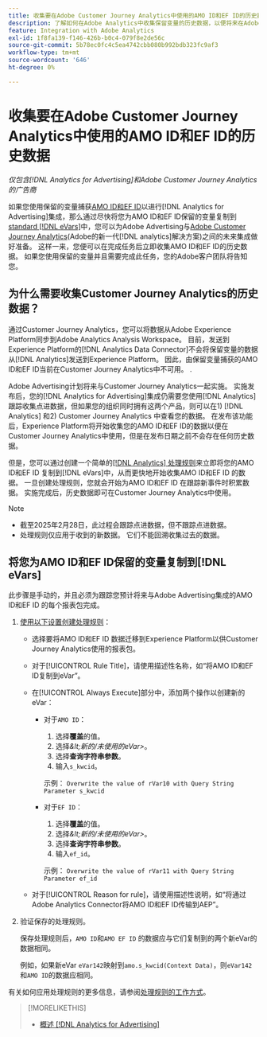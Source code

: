 ```yaml
---
title: 收集要在Adobe Customer Journey Analytics中使用的AMO ID和EF ID的历史数据
description: 了解如何在Adobe Analytics中收集保留变量的历史数据，以便将来在Adobe Customer Journey Analytics中使用
feature: Integration with Adobe Analytics
exl-id: 1f8fa139-f146-426b-b0c4-079f8e2de56c
source-git-commit: 5b78ec0fc4c5ea4742cbb080b992bdb323fc9af3
workflow-type: tm+mt
source-wordcount: '646'
ht-degree: 0%

---
```


# 收集要在Adobe Customer Journey Analytics中使用的AMO ID和EF ID的历史数据

*仅包含[!DNL Analytics for Advertising]和Adobe Customer Journey Analytics的广告商*

如果您使用保留的变量捕获[AMO ID和EF ID](ids.md)以进行[!DNL Analytics for Advertising]集成，那么通过尽快将您为AMO ID和EF ID保留的变量复制到[standard [!DNL eVars]](https://experienceleague.adobe.com/zh-hans/docs/analytics/components/dimensions/evar)中，您可以为Adobe Advertising与[Adobe Customer Journey Analytics](https://experienceleague.adobe.com/zh-hans/docs/analytics-platform/using/cja-overview/cja-overview)&#x200B;(Adobe的新一代[!DNL analytics]解决方案)之间的未来集成做好准备。 这样一来，您便可以在完成任务后立即收集AMO ID和EF ID的历史数据。 如果您使用保留的变量并且需要完成此任务，您的Adobe客户团队将告知您。

<!-- You can also do the same for any other reserved variables you use for your [!DNL Analytics for Advertising] implementation. -->

<!-- This will allow Adobe Experience Platform, which supplies data to Customer Journey Analytics, to begin collecting historical data for your [!DNL rVars] as soon as you complete the task. -->

## 为什么需要收集Customer Journey Analytics的历史数据？

通过Customer Journey Analytics，您可以将数据从Adobe Experience Platform同步到Adobe Analytics Analysis Workspace。 目前，发送到Experience Platform的[!DNL Analytics Data Connector]不会将保留变量的数据从[!DNL Analytics]发送到Experience Platform。 因此，由保留变量捕获的AMO ID和EF ID当前在Customer Journey Analytics中不可用。 <!-- Instead, XXXXXXXXXX what exactly? -->.<!-- Does the Analytics for Advertising implementation use the Analytics Data Connector in particular (why would it use anything?), and we're planning to implement the Web SDK to do it instead in the future? -->

Adobe Advertising计划将来与Customer Journey Analytics一起实施。 实施发布后，您的[!DNL Analytics for Advertising]集成仍需要您使用[!DNL Analytics]跟踪收集点进数据<!-- Add back if we implement this:  and (DSP users) view-through data -->，但如果您的组织同时拥有这两个产品，则可以在1\) [!DNL Analytics] <!-- (Analysis Workspace using data from [!DNL Analytics]) -->和2\) Customer Journey Analytics <!-- (Analysis Workspace using data from Experience Platform)-->中查看您的数据。 在发布该功能后，Experience Platform将开始收集您的AMO ID和EF ID的数据以便在Customer Journey Analytics中使用，但是在发布日期之前不会存在任何历史数据。

但是，您可以通过创建一个简单的[[!DNL Analytics] 处理规则](https://experienceleague.adobe.com/zh-hans/docs/analytics/admin/admin-tools/manage-report-suites/edit-report-suite/report-suite-general/c-processing-rules/processing-rules)来立即将您的AMO ID和EF ID <!-- [!DNL rVars] -->复制到[!DNL eVars]中，从而更快地开始收集AMO ID和EF ID <!-- [!DNL rVars] -->的数据。 一旦创建处理规则，您就会开始为AMO ID和EF ID <!-- [!DNL rVars] -->在跟踪新事件时积累数据。 实施完成后，历史数据即可在Customer Journey Analytics中使用。

>[!NOTE]
>
>* 截至2025年2月28日，此过程会跟踪点进数据，但不跟踪点进数据。
>* 处理规则仅应用于收到的新数据。 它们不能回溯收集过去的数据。

## 将您为AMO ID和EF ID保留的变量复制到[!DNL eVars]

此步骤是手动的，并且必须为跟踪您预计将来与Adobe Advertising集成的AMO ID和EF ID <!-- [!DNL rVars] -->的每个报表包完成。

1. [使用以下设置创建处理规则](https://experienceleague.adobe.com/zh-hans/docs/analytics/admin/admin-tools/manage-report-suites/edit-report-suite/report-suite-general/c-processing-rules/c-processing-rules-configuration/t-processing-rules)：

   * 选择要将AMO ID和EF ID <!-- [!DNL rVar] -->数据迁移到Experience Platform以供Customer Journey Analytics使用的报表包。

   * 对于[!UICONTROL Rule Title]，请使用描述性名称，如“将AMO ID和EF ID复制到eVar”。

   * 在[!UICONTROL Always Execute]部分中，添加两个操作以创建新的eVar：

      * 对于`AMO ID`：

         1. 选择&#x200B;**覆盖**&#x200B;的值。
         1. 选择&#x200B;*\&lt;新的/未使用的eVar\>*。
         1. 选择&#x200B;**查询字符串参数**。
         1. 输入`s_kwcid`。

        示例： ```Overwrite the value of rVar10 with Query String Parameter s_kwcid```

      * 对于`EF ID`：

         1. 选择&#x200B;**覆盖**&#x200B;的值。
         1. 选择&#x200B;*\&lt;新的/未使用的eVar\>*。
         1. 选择&#x200B;**查询字符串参数**。
         1. 输入`ef_id`。

        示例： `Overwrite the value of rVar11 with Query String Parameter ef_id`

   * 对于[!UICONTROL Reason for rule]，请使用描述性说明，如“将通过Adobe Analytics Connector将AMO ID和EF ID传输到AEP”。

1. 验证保存的处理规则。

   保存处理规则后，`AMO ID`和`AMO EF ID` <!-- the existing reserved variables -->的数据应与它们复制到的两个新eVar的数据相同。

   例如，如果新eVar `eVar142`映射到`amo.s_kwcid(Context Data)`，则`eVar142`和`AMO ID`的数据应相同。

有关如何应用处理规则的更多信息，请参阅[处理规则的工作方式](https://experienceleague.adobe.com/zh-hans/docs/analytics/admin/admin-tools/manage-report-suites/edit-report-suite/report-suite-general/c-processing-rules/c-processing-rules-configuration/processing-rules-about)。

>[!MORELIKETHIS]
>
>* [概述 [!DNL Analytics for Advertising]](overview.md)
